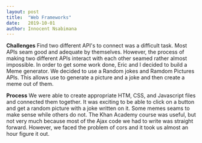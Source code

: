 ```yaml
---
layout: post
title:  "Web Frameworks"
date:   2019-10-01
author: Innocent Nsabimana
---
```



**Challenges**
Find two different API's to connect was a difficult task. Most APIs seam good and adequate by themselves.
However, the process of making two different APIs interact with each other seamed rather almost impossible.
In order to get some work done, Eric and I decided to build a Meme generator. We decided to use a Random jokes and
Ramdom Pictures APIs. This allows use to generate a picture and a joke and then create a meme out of them.

**Process**
We were able to create appropriate HTM, CSS, and Javascript files and connected them together. It was exciting to be able
to click on a button and get a random picture with a joke written on it. Some memes seams to make sense while others do not.
The Khan Academy course was useful, but not very much because most of the Ajax code we had to write was straight forward.
However, we faced the problem of cors and it took us almost an hour figure it out. 
